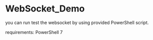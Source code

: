 # WebSocket_Demo

you can run test the websocket by using provided PowerShell script.

requirements: PowerShell 7